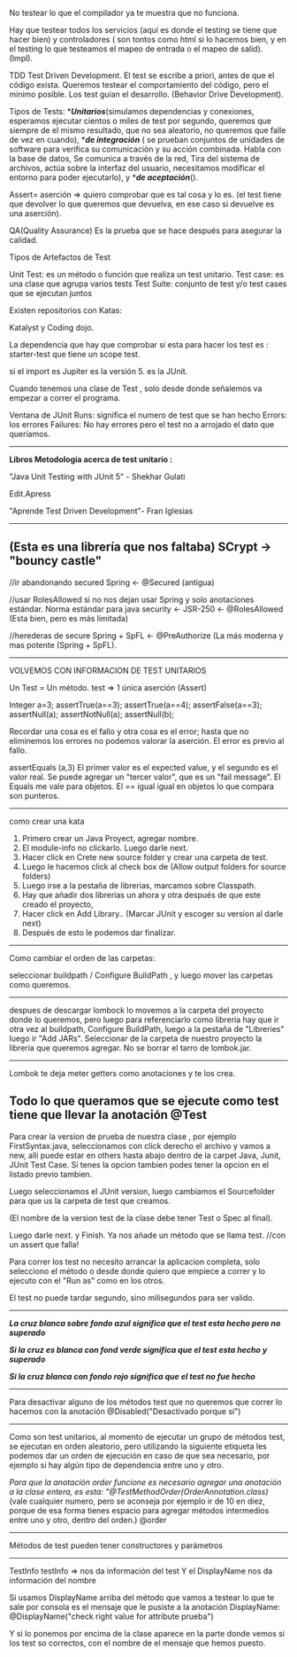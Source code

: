 

No testear lo que el compilador ya te muestra que no funciona.

Hay que testear todos los servicios (aquí es donde el testing se tiene que hacer bien) y  controladores ( son tontos como html si lo hacemos bien, y en el testing lo que testeamos el mapeo de entrada o el mapeo de salid). (Impl).

TDD Test Driven Development. El test se escribe a priori, antes de que el código exista. Queremos testear el comportamiento del código, pero el mínimo posible. Los test guían el desarrollo. (Behavior Drive Development).

Tipos de Tests: ****Unitarios***(simulamos dependencias y conexiones,  esperamos ejecutar cientos o miles de test por segundo, queremos que siempre de el mismo resultado, que no sea aleatorio, no queremos que falle de vez en cuando), ****de integración*** ( se prueban conjuntos de unidades de software para verifica su comunicación y su acción combinada.  Habla con la base de datos, Se comunica a través de la red, Tira del sistema de archivos, actúa sobre la interfaz del usuario, necesitamos modificar el entorno para poder ejecutarlo), y ****de aceptación***().

Assert= aserción => quiero comprobar que es tal  cosa y lo es. (el test tiene que devolver lo que queremos que devuelva, en ese caso si devuelve es una aserción).

QA(Quality Assurance) Es  la prueba que se hace después para asegurar la calidad.

Tipos de Artefactos de Test

Unit Test: es un método o función que realiza un test unitario.
Test case: es una clase que agrupa varios tests
Test Suite: conjunto de test y/o test cases que se ejecutan juntos

Existen repositorios con Katas:   

Katalyst y Coding dojo.


La dependencia que hay que comprobar si esta para hacer los test es :
starter-test que tiene un scope test.

si el import es Jupiter es la versión 5. es la JUnit.


Cuando tenemos una clase de Test , solo desde donde señalemos va empezar a correr el programa.

Ventana de JUnit
Runs: significa el numero de test que se han hecho
Errors: los errores
Failures: No hay errores pero el test no a arrojado el dato que queríamos.



-------------------------------------------------------------------------
**Libros Metodología acerca de test unitario :** 

"Java Unit Testing with JUnit 5" -  Shekhar Gulati

Edit.Apress

"Aprende Test Driven Development"- Fran Iglesias


---
(Esta es una librería que nos faltaba)
SCrypt -> "bouncy castle"
--

//ir abandonando secured
Spring   <- @Secured   (antigua)

//usar RolesAllowed si no nos dejan usar Spring y solo anotaciones estándar.
Norma estándar  para java security   <- JSR-250 <- @RolesAllowed  (Esta bien, pero es más limitada)

//herederas de secure
Spring + SpFL <- @PreAuthorize  (La más moderna y mas potente (Spring + SpFL).



---

VOLVEMOS CON INFORMACION DE TEST UNITARIOS

Un Test = Un método. test => 1 única aserción (Assert)

Integer a=3;
assertTrue(a==3); 
assertTrue(a==4); 
assertFalse(a==3); 
assertNull(a); 
assertNotNull(a); 
assertNull(b); 

Recordar una cosa es el fallo y otra cosa es el error;
hasta que no eliminemos los errores no podemos valorar la aserción.
El error es previo al fallo.

assertEquals (a,3) El primer valor es el expected value, y el segundo es el valor real.
Se puede agregar un "tercer valor", que es un "fail message". 
El Equals me vale para objetos. El == igual igual en objetos lo que compara son punteros.

----

como crear una kata

1. Primero crear un Java Proyect, agregar nombre. 
2. El module-info no clickarlo. Luego darle next.
 3. Hacer click en Crete new source folder y crear una carpeta de test.
 4.  Luego le hacemos click al check box de (Allow output folders for source folders)
 5. Luego irse a la pestaña de librerias, marcamos sobre Classpath.
 6. Hay que añadir dos librerias un ahora y otra después de que este creado el proyecto,
 7. Hacer click en Add Library..  (Marcar JUnit y escoger su version al darle next)
 8. Después de esto le podemos dar finalizar.
 ----
Como cambiar el orden de las carpetas:

seleccionar buildpath / Configure BuildPath , y luego mover las carpetas como queremos.

---

despues de descargar lombock lo movemos a la carpeta del proyecto donde lo queremos, pero luego para referenciarlo como libreria hay que ir otra vez al buildpath, Configure BuildPath, luego a la pestaña de "Libreries" luego ir "Add JARs". Seleccionar de la carpeta de nuestro proyecto la libreria que queremos agregar.
No se borrar el tarro de lombok.jar. 

---
Lombok te deja meter getters como anotaciones y te los crea. 

Todo lo que queramos que se ejecute como test tiene que llevar la anotación @Test
----

Para crear la version de prueba de nuestra clase , por ejemplo FirstSyntax.java, seleccionamos  con click derecho el archivo y vamos a new, alli puede estar en others hasta abajo dentro de la carpet Java, Junit, JUnit Test Case. Si tenes la opcion tambien podes tener la opcion en el listado previo tambien.

Luego seleccionamos el JUnit version, luego cambiamos el Sourcefolder para que us la carpeta de test que creamos.

(El nombre de la version test de la clase debe tener Test o Spec al final).

Luego darle next.  y Finish. 
Ya nos añade un método que se llama test.  //con un assert que falla! 

Para correr los test no necesito arrancar la aplicacion completa, solo selecciono el método o desde donde quiero que empiece a correr y lo ejecuto con el "Run as" como en los otros.

El test no puede tardar segundo, sino milisegundos para ser valido. 


---

***La cruz blanca sobre fondo azul significa que el test esta hecho pero no superado***

***Si la cruz es blanca con fond verde significa que el test esta hecho y superado***

***Si la cruz blanca con fondo rojo significa que el test no fue hecho***

---

Para desactivar alguno de los métodos test que no queremos que correr lo hacemos con 
la anotación @Disabled("Desactivado porque sí")

---
Como son test unitarios, al momento de ejecutar un grupo de métodos test, se ejecutan en orden aleatorio, pero utilizando la siguiente etiqueta les podemos dar un orden de ejecución en caso de que sea necesario, por ejemplo si hay algún tipo de dependencia entre uno y otro. 

*Para que la anotación order funcione es necesario agregar una anotación a la clase entera, es esta: "@TestMethodOrder(OrderAnnotation.class)*
(vale cualquier numero, pero se aconseja por ejemplo ir de 10 en diez, porque de esa forma tienes espacio para  agregar métodos intermedios entre uno y otro, dentro del orden.)
@order

----
Métodos de test pueden tener constructores y parámetros

---
TestInfo testInfo => nos da información del test
Y el DisplayName nos da información del nombre

Si usamos DisplayName arriba del método que vamos a testear lo que te sale por consola es el mensaje que le pusiste a la anotación DisplayName: @DisplayName("check right value for attribute prueba")

Y si lo ponemos por encima de la clase aparece en la parte donde vemos si los test so correctos, con el nombre de el mensaje que hemos puesto. 